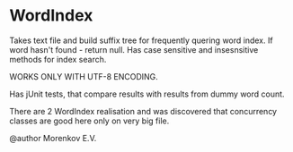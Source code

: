 WordIndex
=========

Takes text file and build suffix tree for frequently quering word index.
If word hasn't found - return null.
Has case sensitive and insesnsitive methods for index search.

WORKS ONLY WITH UTF-8 ENCODING.
 
Has jUnit tests, that compare results with results from dummy word count.

There are 2 WordIndex realisation and was discovered that concurrency classes are good here only on very big file.

@author Morenkov E.V.
